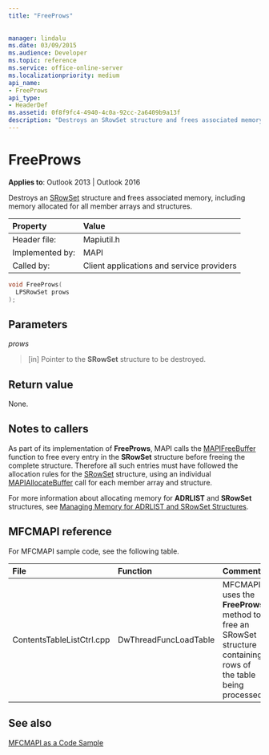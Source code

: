 ```yaml
---
title: "FreeProws"
 
 
manager: lindalu
ms.date: 03/09/2015
ms.audience: Developer
ms.topic: reference
ms.service: office-online-server
ms.localizationpriority: medium
api_name:
- FreeProws
api_type:
- HeaderDef
ms.assetid: 0f8f9fc4-4940-4c0a-92cc-2a6409b9a13f
description: "Destroys an SRowSet structure and frees associated memory, including memory allocated for all member arrays and structures."
---
```


# FreeProws

  
  
**Applies to**: Outlook 2013 | Outlook 2016 
  
Destroys an [SRowSet](srowset.md) structure and frees associated memory, including memory allocated for all member arrays and structures. 
  
|Property |Value |
|:-----|:-----|
|Header file:  <br/> |Mapiutil.h  <br/> |
|Implemented by:  <br/> |MAPI  <br/> |
|Called by:  <br/> |Client applications and service providers  <br/> |
   
```cpp
void FreeProws(
  LPSRowSet prows
);
```

## Parameters

 _prows_
  
> [in] Pointer to the **SRowSet** structure to be destroyed. 
    
## Return value

None.
  
## Notes to callers

As part of its implementation of **FreeProws**, MAPI calls the [MAPIFreeBuffer](mapifreebuffer.md) function to free every entry in the **SRowSet** structure before freeing the complete structure. Therefore all such entries must have followed the allocation rules for the [SRowSet](srowset.md) structure, using an individual [MAPIAllocateBuffer](mapiallocatebuffer.md) call for each member array and structure. 
  
For more information about allocating memory for **ADRLIST** and **SRowSet** structures, see [Managing Memory for ADRLIST and SRowSet Structures](managing-memory-for-adrlist-and-srowset-structures.md). 
  
## MFCMAPI reference

For MFCMAPI sample code, see the following table.
  
|**File**|**Function**|**Comment**|
|:-----|:-----|:-----|
|ContentsTableListCtrl.cpp  <br/> |DwThreadFuncLoadTable  <br/> |MFCMAPI uses the **FreeProws** method to free an SRowSet structure containing rows of the table being processed. |
   
## See also



[MFCMAPI as a Code Sample](mfcmapi-as-a-code-sample.md)

